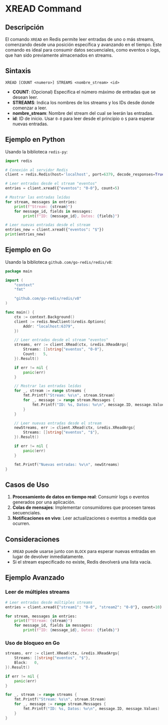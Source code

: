 # XREAD Command

## Descripción
El comando `XREAD` en Redis permite leer entradas de uno o más streams, comenzando desde una posición específica y avanzando en el tiempo. Este comando es ideal para consumir datos secuenciales, como eventos o logs, que han sido previamente almacenados en streams.

## Sintaxis
```plaintext
XREAD [COUNT <numero>] STREAMS <nombre_stream> <id>
```
- **COUNT**: (Opcional) Especifica el número máximo de entradas que se desean leer.
- **STREAMS**: Indica los nombres de los streams y los IDs desde donde comenzar a leer.
- **nombre_stream**: Nombre del stream del cual se leerán las entradas.
- **id**: ID de inicio. Usar `0-0` para leer desde el principio o `$` para esperar nuevas entradas.

## Ejemplo en Python
Usando la biblioteca `redis-py`:

```python
import redis

# Conexión al servidor Redis
client = redis.Redis(host='localhost', port=6379, decode_responses=True)

# Leer entradas desde el stream "eventos"
entries = client.xread({"eventos": "0-0"}, count=5)

# Mostrar las entradas leídas
for stream, messages in entries:
    print(f"Stream: {stream}")
    for message_id, fields in messages:
        print(f"ID: {message_id}, Datos: {fields}")

# Leer nuevas entradas desde el stream
entries_new = client.xread({"eventos": "$"})
print(entries_new)
```

## Ejemplo en Go
Usando la biblioteca `github.com/go-redis/redis/v8`:

```go
package main

import (
	"context"
	"fmt"

	"github.com/go-redis/redis/v8"
)

func main() {
	ctx := context.Background()
	client := redis.NewClient(&redis.Options{
		Addr: "localhost:6379",
	})

	// Leer entradas desde el stream "eventos"
	streams, err := client.XRead(ctx, &redis.XReadArgs{
		Streams: []string{"eventos", "0-0"},
		Count:   5,
	}).Result()

	if err != nil {
		panic(err)
	}

	// Mostrar las entradas leídas
	for _, stream := range streams {
		fmt.Printf("Stream: %s\n", stream.Stream)
		for _, message := range stream.Messages {
			fmt.Printf("ID: %s, Datos: %v\n", message.ID, message.Values)
		}
	}

	// Leer nuevas entradas desde el stream
	newStreams, err := client.XRead(ctx, &redis.XReadArgs{
		Streams: []string{"eventos", "$"},
	}).Result()

	if err != nil {
		panic(err)
	}

	fmt.Printf("Nuevas entradas: %v\n", newStreams)
}
```

## Casos de Uso
1. **Procesamiento de datos en tiempo real**: Consumir logs o eventos generados por una aplicación.
2. **Colas de mensajes**: Implementar consumidores que procesen tareas secuenciales.
3. **Notificaciones en vivo**: Leer actualizaciones o eventos a medida que ocurren.

## Consideraciones
- `XREAD` puede usarse junto con `BLOCK` para esperar nuevas entradas en lugar de devolver inmediatamente.
- Si el stream especificado no existe, Redis devolverá una lista vacía.

## Ejemplo Avanzado
### Leer de múltiples streams
```python
# Leer entradas desde múltiples streams
entries = client.xread({"stream1": "0-0", "stream2": "0-0"}, count=10)

for stream, messages in entries:
    print(f"Stream: {stream}")
    for message_id, fields in messages:
        print(f"ID: {message_id}, Datos: {fields}")
```

### Uso de bloqueo en Go
```go
streams, err := client.XRead(ctx, &redis.XReadArgs{
	Streams: []string{"eventos", "$"},
	Block:   0,
}).Result()

if err != nil {
	panic(err)
}

for _, stream := range streams {
	fmt.Printf("Stream: %s\n", stream.Stream)
	for _, message := range stream.Messages {
		fmt.Printf("ID: %s, Datos: %v\n", message.ID, message.Values)
	}
}
